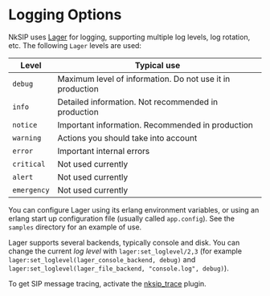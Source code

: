 # Logging Options

NkSIP uses [Lager](https://github.com/basho/lager) for logging, supporting multiple log levels, log rotation, etc. The following `Lager` levels are used:

Level|Typical use
---|---
`debug`|Maximum level of information. Do not use it in production
`info`|Detailed information. Not recommended in production
`notice`|Important information. Recommended in production
`warning`|Actions you should take into account
`error`|Important internal errors
`critical`|Not used currently
`alert`|Not used currently
`emergency`|Not used currently

You can configure Lager using its erlang environment variables, or using an erlang start up configuration file (usually called `app.config`). See the `samples` directory for an example of use.

Lager supports several backends, typically console and disk. You can change the current _log level_ with `lager:set_loglevel/2,3` (for example `lager:set_loglevel(lager_console_backend, debug)` and `lager:set_loglevel(lager_file_backend, "console.log", debug)`).

To get SIP message tracing, activate the [nksip_trace](../plugins/trace.md) plugin.

